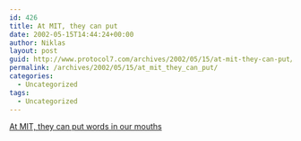 ```yaml
---
id: 426
title: At MIT, they can put
date: 2002-05-15T14:44:24+00:00
author: Niklas
layout: post
guid: http://www.protocol7.com/archives/2002/05/15/at-mit-they-can-put/
permalink: /archives/2002/05/15/at_mit_they_can_put/
categories:
  - Uncategorized
tags:
  - Uncategorized
---
```

<div class='microid-1498770064797e6b259ff07043b66a075176a758'>
  <p>
    <a href="http://www.boston.com/dailyglobe2/135/metro/At_MIT_they_can_put_words_in_our_mouths .shtml">At MIT, they can put words in our mouths</a>
  </p>
</div>